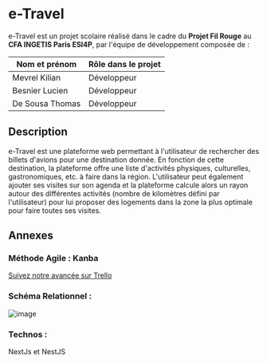 # e-Travel

e-Travel est un projet scolaire réalisé dans le cadre du **Projet Fil Rouge** au **CFA INGETIS Paris ESI4P**, par l'équipe de développement composée de :

| Nom et prénom | Rôle dans le projet |
| --- | --- |
| Mevrel Kilian | Développeur |
| Besnier Lucien | Développeur |
| De Sousa Thomas | Développeur |


## Description
e-Travel est une plateforme web permettant à l'utilisateur de rechercher des billets d'avions pour une destination donnée. En fonction de cette destination, la plateforme offre une liste d'activités physiques, culturelles, gastronomiques, etc. à faire dans la région. L'utilisateur peut également ajouter ses visites sur son agenda et la plateforme calcule alors un rayon autour des différentes activités (nombre de kilomètres défini par l'utilisateur) pour lui proposer des logements dans la zone la plus optimale pour faire toutes ses visites.

## Annexes 

### Méthode Agile : Kanba
[Suivez notre avancée sur Trello](https://trello.com/b/RlX7NGAe/fil-rouge-projet)

### Schéma Relationnel : 
![image](https://user-images.githubusercontent.com/72379955/227935604-2afdfecf-4118-4f82-b4c1-a26eaf7886c3.png)

### Technos : 
NextJs et NestJS


